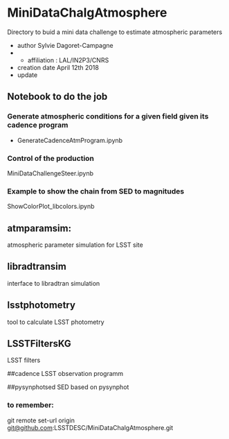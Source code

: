 # MiniDataChalgAtmosphere
Directory to buid a mini data challenge to estimate atmospheric parameters

- author Sylvie Dagoret-Campagne
- - affiliation : LAL/IN2P3/CNRS
- creation date April 12th 2018
- update


## Notebook to do the job

### Generate atmospheric conditions for a given field given its cadence program
- GenerateCadenceAtmProgram.ipynb	

### Control of the production
MiniDataChallengeSteer.ipynb	

### Example to show the chain from SED to magnitudes
ShowColorPlot_libcolors.ipynb




## atmparamsim:
atmospheric parameter simulation for LSST site

## libradtransim
interface to libradtran simulation

## lsstphotometry
tool to calculate LSST photometry


## LSSTFiltersKG
LSST filters	

##cadence
LSST observation programm				

##pysynphotsed
SED based on pysynphot


### to remember:

git remote set-url origin git@github.com:LSSTDESC/MiniDataChalgAtmosphere.git





